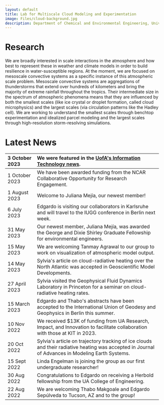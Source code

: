 ```yaml
---
layout: default
title: Lab for Multiscale Cloud Modeling and Experimentation
image: Files/cloud-background.jpg
description: Department of Chemical and Environmental Engineering, University of Arizona
---
```


# Research

We are broadly interested in scale interactions in the atmosphere and how best to represent these in weather and climate models in order to build resilience in water-susceptible regions. At the moment, we are focused on mesoscale convective systems as a specific instance of this atmospheric scale problem. Mesoscale convective systems are aggregations of thunderstorms that extend over hundreds of kilometers and bring the majority of extreme rainfall throughout the tropics. Their intermediate size in the spectrum of atmospheric phenomena means that they are influenced by both the smallest scales (like ice crystal or droplet formation, called cloud microphysics) and the largest scales (via circulation patterns like the Hadley cell). We are working to understand the smallest scales through benchtop experimentation and idealized parcel modeling and the largest scales through high-resolution storm-resolving simulations. 

# Latest News

| 3 October 2023 | We were featured in the [UofA's Information Technology news](https://it.arizona.edu/news/atmospheric-researcher-has-her-head-clouds).
|:--|:--|
| 1 October 2023 | We have been awarded funding from the NCAR Collaborative Opportunity for Research Engagement.
| 1 August 2023 | Welcome to Juliana Mejía, our newest member!
| 6 July 2023 | Edgardo is visiting our collaborators in Karlsruhe and will travel to the IUGG conference in Berlin next week.
| 31 May 2023 | Our newest member, Juliana Mejía, was awarded the George and Dixie Shirley Graduate Fellowship for environmental engineers. |
| 15 May 2023 | We are welcoming Tanmay Agrawal to our group to work on visualization of atmospheric model output. |
| 14 May 2023 | Sylvia's article on cloud-radiative heating over the North Atlantic was accepted in Geoscientific Model Developments.
| 27 April 2023 | Sylvia visited the Geophysical Fluid Dynamics Laboratory in Princeton for a seminar on cloud-radiative heating rates. |
| 15 March 2023 | Edgardo and Thabo's abstracts have been accepted to the International Union of Geodesy and Geophysics in Berlin this summer. |
| 10 Nov 2022 | We received $13K of funding from UA Research, Impact, and Innovation to facilitate collaboration with those at KIT in 2023. |
| 20 Oct 2022  | Sylvia's article on trajectory tracking of ice clouds and their radiative heating was accepted in Journal of Advances in Modeling Earth Systems.  | 
| 15 Sept 2022 | Linda Engelman is joining the group as our first undergraduate researcher!
| 30 Aug 2022 | Congratulations to Edgardo on receiving a Herbold fellowship from the UA College of Engineering. | 
| 22 Aug 2022 | We are welcoming Thabo Makgoale and Edgardo Sepúlveda to Tucson, AZ and to the group! |
